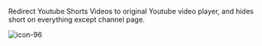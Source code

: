 Redirect Youtube Shorts Videos to original Youtube video player, and hides short on everything except channel page.




![icon-96](https://github.com/Tre-brock/Youtube-short-redirect-to-normal-video/assets/152460754/13ed107e-da63-4863-922c-418476a6e2d3)
